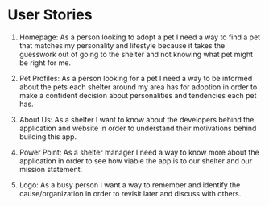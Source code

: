 # User Stories

1. Homepage: As a person looking to adopt a pet I need a way to find a pet that matches my personality and lifestyle because it takes the guesswork out of going to the shelter and not knowing what pet might be right for me.

2. Pet Profiles: As a person looking for a pet I need a way to be informed about the pets each shelter around my area has for adoption in order to make a confident decision about personalities and tendencies each pet has.

3. About Us: As a shelter I want to know about the developers behind the application and website in order to understand their motivations behind building this app.

4. Power Point: As a shelter manager I need a way to know more about the application in order to see how viable the app is to our shelter and our mission statement.

5. Logo: As a busy person I want a way to remember and identify the cause/organization in order to revisit later and discuss with others. 
